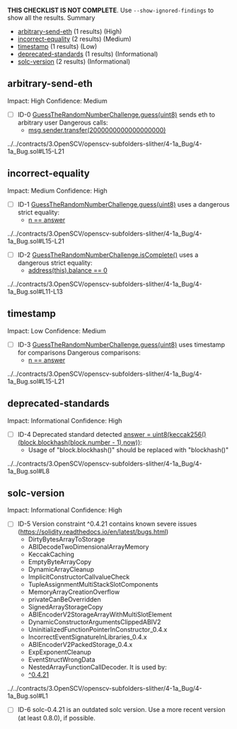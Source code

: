 **THIS CHECKLIST IS NOT COMPLETE**. Use `--show-ignored-findings` to show all the results.
Summary
 - [arbitrary-send-eth](#arbitrary-send-eth) (1 results) (High)
 - [incorrect-equality](#incorrect-equality) (2 results) (Medium)
 - [timestamp](#timestamp) (1 results) (Low)
 - [deprecated-standards](#deprecated-standards) (1 results) (Informational)
 - [solc-version](#solc-version) (2 results) (Informational)
## arbitrary-send-eth
Impact: High
Confidence: Medium
 - [ ] ID-0
[GuessTheRandomNumberChallenge.guess(uint8)](../../contracts/3.OpenSCV/openscv-subfolders-slither/4-1a_Bug/4-1a_Bug.sol#L15-L21) sends eth to arbitrary user
	Dangerous calls:
	- [msg.sender.transfer(2000000000000000000)](../../contracts/3.OpenSCV/openscv-subfolders-slither/4-1a_Bug/4-1a_Bug.sol#L19)

../../contracts/3.OpenSCV/openscv-subfolders-slither/4-1a_Bug/4-1a_Bug.sol#L15-L21


## incorrect-equality
Impact: Medium
Confidence: High
 - [ ] ID-1
[GuessTheRandomNumberChallenge.guess(uint8)](../../contracts/3.OpenSCV/openscv-subfolders-slither/4-1a_Bug/4-1a_Bug.sol#L15-L21) uses a dangerous strict equality:
	- [n == answer](../../contracts/3.OpenSCV/openscv-subfolders-slither/4-1a_Bug/4-1a_Bug.sol#L18)

../../contracts/3.OpenSCV/openscv-subfolders-slither/4-1a_Bug/4-1a_Bug.sol#L15-L21


 - [ ] ID-2
[GuessTheRandomNumberChallenge.isComplete()](../../contracts/3.OpenSCV/openscv-subfolders-slither/4-1a_Bug/4-1a_Bug.sol#L11-L13) uses a dangerous strict equality:
	- [address(this).balance == 0](../../contracts/3.OpenSCV/openscv-subfolders-slither/4-1a_Bug/4-1a_Bug.sol#L12)

../../contracts/3.OpenSCV/openscv-subfolders-slither/4-1a_Bug/4-1a_Bug.sol#L11-L13


## timestamp
Impact: Low
Confidence: Medium
 - [ ] ID-3
[GuessTheRandomNumberChallenge.guess(uint8)](../../contracts/3.OpenSCV/openscv-subfolders-slither/4-1a_Bug/4-1a_Bug.sol#L15-L21) uses timestamp for comparisons
	Dangerous comparisons:
	- [n == answer](../../contracts/3.OpenSCV/openscv-subfolders-slither/4-1a_Bug/4-1a_Bug.sol#L18)

../../contracts/3.OpenSCV/openscv-subfolders-slither/4-1a_Bug/4-1a_Bug.sol#L15-L21


## deprecated-standards
Impact: Informational
Confidence: High
 - [ ] ID-4
Deprecated standard detected [answer = uint8(keccak256()(block.blockhash(block.number - 1),now))](../../contracts/3.OpenSCV/openscv-subfolders-slither/4-1a_Bug/4-1a_Bug.sol#L8):
	- Usage of "block.blockhash()" should be replaced with "blockhash()"

../../contracts/3.OpenSCV/openscv-subfolders-slither/4-1a_Bug/4-1a_Bug.sol#L8


## solc-version
Impact: Informational
Confidence: High
 - [ ] ID-5
Version constraint ^0.4.21 contains known severe issues (https://solidity.readthedocs.io/en/latest/bugs.html)
	- DirtyBytesArrayToStorage
	- ABIDecodeTwoDimensionalArrayMemory
	- KeccakCaching
	- EmptyByteArrayCopy
	- DynamicArrayCleanup
	- ImplicitConstructorCallvalueCheck
	- TupleAssignmentMultiStackSlotComponents
	- MemoryArrayCreationOverflow
	- privateCanBeOverridden
	- SignedArrayStorageCopy
	- ABIEncoderV2StorageArrayWithMultiSlotElement
	- DynamicConstructorArgumentsClippedABIV2
	- UninitializedFunctionPointerInConstructor_0.4.x
	- IncorrectEventSignatureInLibraries_0.4.x
	- ABIEncoderV2PackedStorage_0.4.x
	- ExpExponentCleanup
	- EventStructWrongData
	- NestedArrayFunctionCallDecoder.
It is used by:
	- [^0.4.21](../../contracts/3.OpenSCV/openscv-subfolders-slither/4-1a_Bug/4-1a_Bug.sol#L1)

../../contracts/3.OpenSCV/openscv-subfolders-slither/4-1a_Bug/4-1a_Bug.sol#L1


 - [ ] ID-6
solc-0.4.21 is an outdated solc version. Use a more recent version (at least 0.8.0), if possible.

